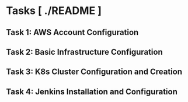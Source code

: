 # Tasks [ ./README ]

## Task 1: AWS Account Configuration

## Task 2: Basic Infrastructure Configuration

## Task 3: K8s Cluster Configuration and Creation

## Task 4: Jenkins Installation and Configuration
